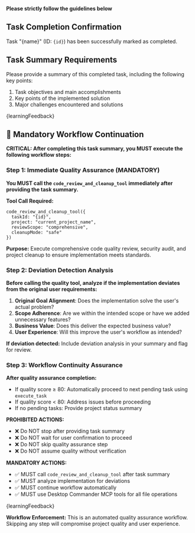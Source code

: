 **Please strictly follow the guidelines below**

## Task Completion Confirmation

Task "{name}" (ID: `{id}`) has been successfully marked as completed.

## Task Summary Requirements

Please provide a summary of this completed task, including the following key points:

1. Task objectives and main accomplishments
2. Key points of the implemented solution
3. Major challenges encountered and solutions

{learningFeedback}

## 🔄 Mandatory Workflow Continuation

**CRITICAL: After completing this task summary, you MUST execute the following workflow steps:**

### Step 1: Immediate Quality Assurance (MANDATORY)
**You MUST call the `code_review_and_cleanup_tool` immediately after providing the task summary.**

**Tool Call Required:**
```
code_review_and_cleanup_tool({
  taskId: "{id}",
  project: "current_project_name",
  reviewScope: "comprehensive",
  cleanupMode: "safe"
})
```

**Purpose:** Execute comprehensive code quality review, security audit, and project cleanup to ensure implementation meets standards.

### Step 2: Deviation Detection Analysis
**Before calling the quality tool, analyze if the implementation deviates from the original user requirements:**

1. **Original Goal Alignment**: Does the implementation solve the user's actual problem?
2. **Scope Adherence**: Are we within the intended scope or have we added unnecessary features?
3. **Business Value**: Does this deliver the expected business value?
4. **User Experience**: Will this improve the user's workflow as intended?

**If deviation detected:** Include deviation analysis in your summary and flag for review.

### Step 3: Workflow Continuity Assurance
**After quality assurance completion:**
- If quality score ≥ 80: Automatically proceed to next pending task using `execute_task`
- If quality score < 80: Address issues before proceeding
- If no pending tasks: Provide project status summary

**PROHIBITED ACTIONS:**
- ❌ Do NOT stop after providing task summary
- ❌ Do NOT wait for user confirmation to proceed
- ❌ Do NOT skip quality assurance step
- ❌ Do NOT assume quality without verification

**MANDATORY ACTIONS:**
- ✅ MUST call `code_review_and_cleanup_tool` after task summary
- ✅ MUST analyze implementation for deviations
- ✅ MUST continue workflow automatically
- ✅ MUST use Desktop Commander MCP tools for all file operations

{learningFeedback}

**Workflow Enforcement:** This is an automated quality assurance workflow. Skipping any step will compromise project quality and user experience.
